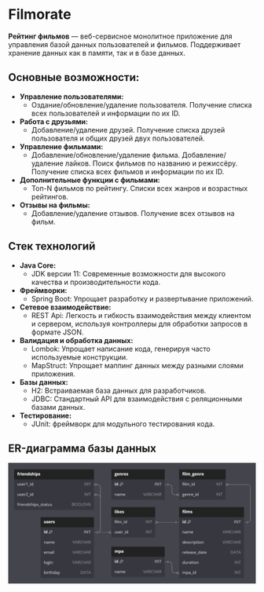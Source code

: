 # Filmorate

**Рейтинг фильмов** — веб-сервисное монолитное приложение для управления базой данных пользователей и фильмов. Поддерживает хранение данных как в памяти, так и в базе данных.

## Основные возможности:
- **Управление пользователями:** 
  - Оздание/обновление/удаление пользователя. Получение списка всех пользователей и информации по их ID.
- **Работа с друзьями:**
  - Добавление/удаление друзей. Получение списка друзей пользователя и общих друзей двух пользователей.
- **Управление фильмами:**
  - Добавление/обновление/удаление фильма. Добавление/удаление лайков. Поиск фильмов по названию и режиссёру. Получение списка всех фильмов и информации по их ID.
- **Дополнительные функции с фильмами:**
  - Топ-N фильмов по рейтингу. Списки всех жанров и возрастных рейтингов.
- **Отзывы на фильмы:**
  - Добавление/удаление отзывов. Получение всех отзывов на фильм.

## Стек технологий

- **Java Core:**
  - JDK версии 11: Современные возможности для высокого качества и производительности кода.
- **Фреймворки:**
  - Spring Boot: Упрощает разработку и развертывание приложений.
- **Сетевое взаимодействие:**
  - REST Api: Легкость и гибкость взаимодействия между клиентом и сервером, используя контроллеры для обработки запросов в формате JSON.
- **Валидация и обработка данных:**
  - Lombok: Упрощает написание кода, генерируя часто используемые конструкции.
  - MapStruct: Упрощает маппинг данных между разными слоями приложения.
- **Базы данных:**
  - H2: Встраиваемая база данных для разработчиков.
  - JDBC: Стандартный API для взаимодействия с реляционными базами данных.
- **Тестирование:**
  - JUnit: фреймворк для модульного тестирования кода.

## ER-диаграмма базы данных
![Схема](diagram.png)
